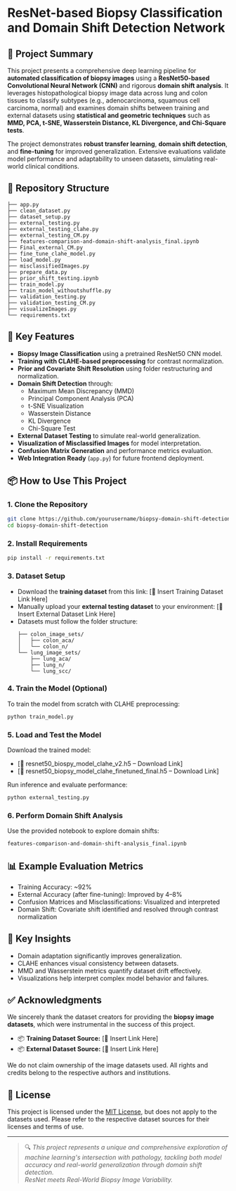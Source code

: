 # ResNet-based Biopsy Classification and Domain Shift Detection Network

## 🔬 Project Summary

This project presents a comprehensive deep learning pipeline for **automated classification of biopsy images** using a **ResNet50-based Convolutional Neural Network (CNN)** and rigorous **domain shift analysis**. It leverages histopathological biopsy image data across lung and colon tissues to classify subtypes (e.g., adenocarcinoma, squamous cell carcinoma, normal) and examines domain shifts between training and external datasets using **statistical and geometric techniques** such as **MMD, PCA, t-SNE, Wasserstein Distance, KL Divergence, and Chi-Square tests**.

The project demonstrates **robust transfer learning**, **domain shift detection**, and **fine-tuning** for improved generalization. Extensive evaluations validate model performance and adaptability to unseen datasets, simulating real-world clinical conditions.

## 📁 Repository Structure

```
├── app.py
├── clean_dataset.py
├── dataset_setup.py
├── external_testing.py
├── external_testing_clahe.py
├── external_testing_CM.py
├── features-comparison-and-domain-shift-analysis_final.ipynb
├── Final_external_CM.py
├── fine_tune_clahe_model.py
├── load_model.py
├── misclassifiedImages.py
├── prepare_data.py
├── prior_shift_testing.ipynb
├── train_model.py
├── train_model_withoutshuffle.py
├── validation_testing.py
├── validation_testing_CM.py
├── visualizeImages.py
└── requirements.txt
```

## 🚀 Key Features

- **Biopsy Image Classification** using a pretrained ResNet50 CNN model.
- **Training with CLAHE-based preprocessing** for contrast normalization.
- **Prior and Covariate Shift Resolution** using folder restructuring and normalization.
- **Domain Shift Detection** through:
  - Maximum Mean Discrepancy (MMD)
  - Principal Component Analysis (PCA)
  - t-SNE Visualization
  - Wasserstein Distance
  - KL Divergence
  - Chi-Square Test
- **External Dataset Testing** to simulate real-world generalization.
- **Visualization of Misclassified Images** for model interpretation.
- **Confusion Matrix Generation** and performance metrics evaluation.
- **Web Integration Ready** (`app.py`) for future frontend deployment.

## 📦 How to Use This Project

### 1. Clone the Repository

```bash
git clone https://github.com/yourusername/biopsy-domain-shift-detection.git
cd biopsy-domain-shift-detection
```

### 2. Install Requirements

```bash
pip install -r requirements.txt
```

### 3. Dataset Setup

- Download the **training dataset** from this link: [🔗 Insert Training Dataset Link Here]
- Manually upload your **external testing dataset** to your environment: [🔗 Insert External Dataset Link Here]
- Datasets must follow the folder structure:
  ```
  ├── colon_image_sets/
  │   ├── colon_aca/
  │   └── colon_n/
  └── lung_image_sets/
      ├── lung_aca/
      ├── lung_n/
      └── lung_scc/
  ```

### 4. Train the Model (Optional)

To train the model from scratch with CLAHE preprocessing:

```bash
python train_model.py
```

### 5. Load and Test the Model

Download the trained model:
- [🔗 resnet50_biospy_model_clahe_v2.h5 – Download Link]
- [🔗 resnet50_biopsy_model_clahe_finetuned_final.h5 – Download Link]

Run inference and evaluate performance:

```bash
python external_testing.py
```

### 6. Perform Domain Shift Analysis

Use the provided notebook to explore domain shifts:

```bash
features-comparison-and-domain-shift-analysis_final.ipynb
```

## 📊 Example Evaluation Metrics

- Training Accuracy: ~92%
- External Accuracy (after fine-tuning): Improved by 4–8%
- Confusion Matrices and Misclassifications: Visualized and interpreted
- Domain Shift: Covariate shift identified and resolved through contrast normalization

## 🧠 Key Insights

- Domain adaptation significantly improves generalization.
- CLAHE enhances visual consistency between datasets.
- MMD and Wasserstein metrics quantify dataset drift effectively.
- Visualizations help interpret complex model behavior and failures.

## ✅ Acknowledgments

We sincerely thank the dataset creators for providing the **biopsy image datasets**, which were instrumental in the success of this project.

- 📦 **Training Dataset Source:** [🔗 Insert Link Here]
- 📦 **External Dataset Source:** [🔗 Insert Link Here]

We do not claim ownership of the image datasets used. All rights and credits belong to the respective authors and institutions.

## 📄 License

This project is licensed under the [MIT License](LICENSE), but does not apply to the datasets used. Please refer to the respective dataset sources for their licenses and terms of use.

---

> 🔍 *This project represents a unique and comprehensive exploration of machine learning's intersection with pathology, tackling both model accuracy and real-world generalization through domain shift detection.*  
> _ResNet meets Real-World Biopsy Image Variability._
